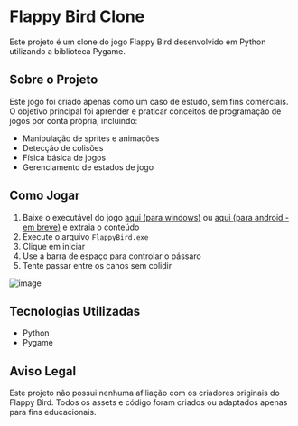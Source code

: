 # Flappy Bird Clone

Este projeto é um clone do jogo Flappy Bird desenvolvido em Python utilizando a biblioteca Pygame.

## Sobre o Projeto

Este jogo foi criado apenas como um caso de estudo, sem fins comerciais. O objetivo principal foi aprender e praticar conceitos de programação de jogos por conta própria, incluindo:

- Manipulação de sprites e animações
- Detecção de colisões
- Física básica de jogos
- Gerenciamento de estados de jogo



## Como Jogar

1. Baixe o executável do jogo [aqui (para windows)](https://github.com/Laboratorio-CE/FlappyBird/releases/download/ver-1.1/FlappyBird.ver-1.1.zip) ou [aqui (para android - em breve)](#) e extraia o conteúdo
2. Execute o arquivo `FlappyBird.exe`
3. Clique em iniciar
4. Use a barra de espaço para controlar o pássaro
5. Tente passar entre os canos sem colidir

![image](https://github.com/user-attachments/assets/812b8e8b-9f8d-482b-9a5c-74c01f2e7590)
## Tecnologias Utilizadas

- Python
- Pygame

## Aviso Legal

Este projeto não possui nenhuma afiliação com os criadores originais do Flappy Bird. Todos os assets e código foram criados ou adaptados apenas para fins educacionais.
